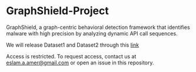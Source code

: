 # GraphShield-Project
GraphShield, a graph-centric behavioral detection framework that identifies malware with high precision by analyzing dynamic API call sequences. 

We will release Dataset1 and Dataset2 through this [link](https://github.com/EAMER-79/GraphShield.git)

Access is restricted. To request access, contact us at eslam.a.amer@gmail.com  or open an issue in this repository.
